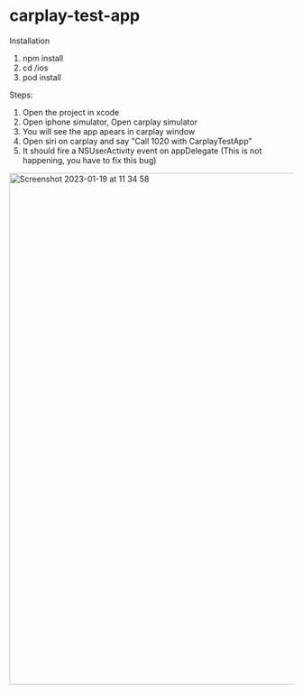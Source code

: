 # carplay-test-app

Installation

1) npm install
2) cd /ios
3) pod install

Steps:

1) Open the project in xcode
2) Open iphone simulator, Open carplay simulator
3) You will see the app apears in carplay window
4) Open siri on carplay and say "Call 1020 with CarplayTestApp"
5) It should fire a NSUserActivity event on appDelegate (This is not happening, you have to fix this bug)

<img width="907" alt="Screenshot 2023-01-19 at 11 34 58" src="https://user-images.githubusercontent.com/25919397/213432383-a4d9d9d0-2e73-4580-a120-e5e093c21176.png">
